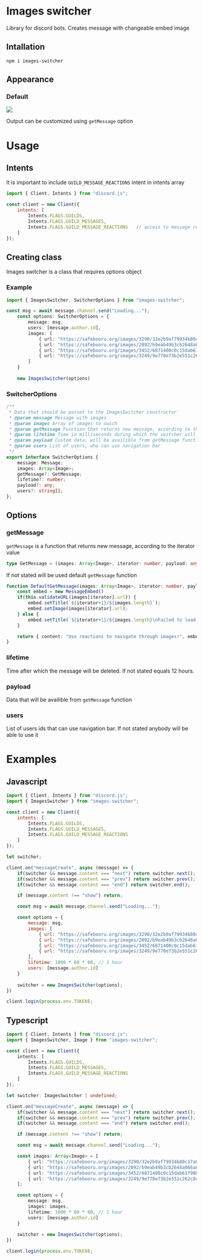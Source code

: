 # Images switcher

Library for discord bots. Creates message with changeable embed image

## Intallation

`npm i images-switcher`

## Appearance

### Default

<img src="https://media.discordapp.net/attachments/923812813573599242/934847705526710282/2022-01-23_193050.png?width=303&height=341">

Output can be customized using `getMessage` option

# Usage

## Intents

It is important to include `GUILD_MESSAGE_REACTIONS` intent in intents array

``` javascript
import { Client, Intents } from "discord.js";

const client = new Client({
    intents: [
        Intents.FLAGS.GUILDS,
        Intents.FLAGS.GUILD_MESSAGES,
        Intents.FLAGS.GUILD_MESSAGE_REACTIONS   // access to message reactions
    ]
});
```

## Creating class

Images switcher is a class that requires options object

### Example

``` typescript 
import { ImagesSwitcher, SwitcherOptions } from "images-switcher";

const msg = await message.channel.send("Loading...");
    const options: SwitcherOptions = {
        message: msg,
        users: [message.author.id],
        images: [
            { url: "https://safebooru.org/images/3290/32e2b9af79934b80c17a6219b4bacc0d6f644da1.png" },
            { url: "https://safebooru.org/images/2092/b9eab49b3cb2648a066a8d3536c7e87531a61873.jpg" },
            { url: "https://safebooru.org/images/3452/6871400c0c15dab61f908ea6ac12611f821982f0.jpg" },
            { url: "https://safebooru.org/images/3249/9e770e73b2e551c262c8cc1fd93406767bbe2376.jpg" },
        ]
    }
    
    new ImagesSwitcher(options)
```

### SwitcherOptions

``` typescript
/**
 * Data that should be passet to the ImagesSwitcher constructor
 * @param message Message with images
 * @param images Array of images to swich
 * @param getMessage Function that returns new message, according to the iterator value
 * @param lifetime Time in milliseconds during which the switcher will work
 * @param payload Custom data, will be availible from getMessage function
 * @param users List of users, who can use navigation bar 
 */
export interface SwitcherOptions {
    message: Message;
    images: Array<Image>;
    getMessage?: GetMessage;
    lifetime?: number;
    payload?: any;
    users?: string[];
};
```

## Options

### getMessage

`getMessage` is a function that returns new message, according to the iterator value

``` typescript
type GetMessage = (images: Array<Image>, iterator: number, payload: any) => Promise<MessageOptions>;
```

If not stated will be used default `getMessage` function

``` typescript
function DefaultGetMessage(images: Array<Image>, iterator: number, payload: any): Promise<MessageOptions> {
    const embed = new MessageEmbed()
    if(this.validateURL(images[iterator].url)) {
        embed.setTitle(`${iterator+1}/${images.length}`);
        embed.setImage(images[iterator].url);
    } else {
        embed.setTitle(`${iterator+1}/${images.length}\nFailed to load image`);
    }

    return { content: "Use reactions to navigate through images!", embeds: [embed] }
}
```

### lifetime

Time after which the message will be deleted. If not stated equals 12 hours.

### payload

Data that will be availible from `getMessage` function

### users

List of users ids that can use navigation bar. If not stated anybody will be able to use it

# Examples

## Javascript

``` javascript
import { Client, Intents } from "discord.js";
import { ImagesSwitcher } from "images-switcher";

const client = new Client({
    intents: [
        Intents.FLAGS.GUILDS,
        Intents.FLAGS.GUILD_MESSAGES,
        Intents.FLAGS.GUILD_MESSAGE_REACTIONS
    ]
});

let switcher;

client.on("messageCreate", async (message) => {
    if(switcher && message.content === "next") return switcher.next();
    if(switcher && message.content === "prev") return switcher.prev();
    if(switcher && message.content === "end") return switcher.end();

    if (message.content !== "show") return;

    const msg = await message.channel.send("Loading...");

    const options = {
        message: msg,
        images: [
            { url: "https://safebooru.org/images/3290/32e2b9af79934b80c17a6219b4bacc0d6f644da1.png" },
            { url: "https://safebooru.org/images/2092/b9eab49b3cb2648a066a8d3536c7e87531a61873.jpg" },
            { url: "https://safebooru.org/images/3452/6871400c0c15dab61f908ea6ac12611f821982f0.jpg" },
            { url: "https://safebooru.org/images/3249/9e770e73b2e551c262c8cc1fd93406767bbe2376.jpg" },
        ],
        lifetime: 1000 * 60 * 60, // 1 hour
        users: [message.author.id]
    }
    
    switcher = new ImagesSwitcher(options);
})

client.login(process.env.TOKEN);
```

## Typescript

``` typescript
import { Client, Intents } from "discord.js";
import { ImagesSwitcher, Image } from "images-switcher";

const client = new Client({
    intents: [
        Intents.FLAGS.GUILDS,
        Intents.FLAGS.GUILD_MESSAGES,
        Intents.FLAGS.GUILD_MESSAGE_REACTIONS
    ]
});

let switcher: ImagesSwitcher | undefined;

client.on("messageCreate", async (message) => {
    if(switcher && message.content === "next") return switcher.next();
    if(switcher && message.content === "prev") return switcher.prev();
    if(switcher && message.content === "end") return switcher.end();

    if (message.content !== "show") return;

    const msg = await message.channel.send("Loading...");

    const images: Array<Image> = [
        { url: "https://safebooru.org/images/3290/32e2b9af79934b80c17a6219b4bacc0d6f644da1.png" },
        { url: "https://safebooru.org/images/2092/b9eab49b3cb2648a066a8d3536c7e87531a61873.jpg" },
        { url: "https://safebooru.org/images/3452/6871400c0c15dab61f908ea6ac12611f821982f0.jpg" },
        { url: "https://safebooru.org/images/3249/9e770e73b2e551c262c8cc1fd93406767bbe2376.jpg" },
    ];

    const options = {
        message: msg,
        images: images,
        lifetime: 1000 * 60 * 60, // 1 hour
        users: [message.author.id]
    }
    
    switcher = new ImagesSwitcher(options);
})

client.login(process.env.TOKEN);
```